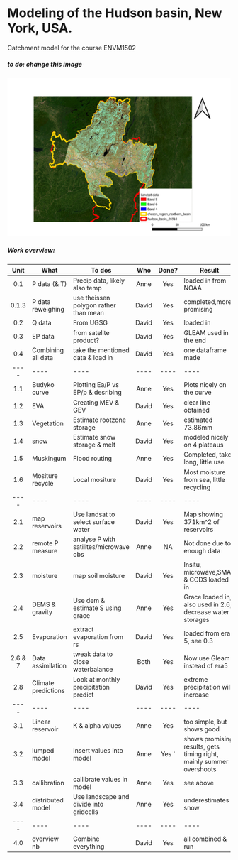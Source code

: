 # Modeling of the Hudson basin, New York, USA.
Catchment model for the course ENVM1502


##### to do: change this image 
![map_satelite_imaging](GIS/map_satelite_imaging.jpeg)

##### Work overview:
| Unit        | What                | To dos                                 | Who   | Done?  |  Result                 |
| :----:      | ----                | ----                                   |:----: | :----: | ----                    |
| 0.1         | P data (& T)        | Precip data, likely also temp          | Anne  | Yes    | loaded in from NOAA     |
| 0.1.3       | P data reweighing   | use theissen polygon rather than mean  | David | Yes    | completed,more promising|  
| 0.2         | Q data              | From UGSG                              | David | Yes    | loaded in               |  
| 0.3         | EP data             | from satelite product?                 | David | Yes    | GLEAM used in the end   | 
| 0.4         | Combining all data  | take the mentioned data & load in      | David | Yes    | one dataframe made      |  
| ----        | ----                | ----                                   | ----  | ----   | ----                      |
| 1.1         | Budyko curve        | Plotting Ea/P vs EP/p &  desribing     | Anne  | Yes    | Plots nicely on the curve|  
| 1.2         | EVA                 | Creating MEV & GEV                     | David | Yes    | clear line obtained      |
| 1.3         | Vegetation          | Estimate rootzone storage              | Anne  | Yes    | estimated 73.86mm       |
| 1.4         | snow                | Estimate snow storage & melt           | David | Yes    | modeled nicely on 4 plateaus |  
| 1.5         | Muskingum           | Flood routing                          | Anne  | Yes    | Completed, takes long, little use   |
| 1.6         | Mositure recycle    | Local mositure                         | David | Yes    | Most moisture from sea, little recycling |
| ----        | ----                | ----                                   | ----  | ----   | ----                    |
| 2.1         | map reservoirs      | Use landsat to select surface water    | David | Yes    | Map showing 371km^2 of reservoirs |
| 2.2         | remote P measure    | analyse P with satilites/microwave obs | Anne  | NA     | Not done due to enough data|
| 2.3         | moisture            | map soil moisture                      | David | Yes    | Insitu, microwave,SMAP & CCDS loaded in|
| 2.4         | DEMS & gravity      | Use dem & estimate S using grace       | Anne  | Yes    | Grace loaded in, also used in 2.6, decrease water storages|
| 2.5         | Evaporation         | extract evaporation from rs            | David | Yes    | loaded from era 5, see 0.3|
| 2.6 & 7     | Data assimilation   | tweak data to close waterbalance       | Both  | Yes    | Now use Gleam instead of era5 |
| 2.8         | Climate predictions | Look at monthly precipitation predict  | David | Yes    | extreme precipitation will increase    |
| ----        | ----                | ----                                   | ----  | ----   | ----                    |
| 3.1         | Linear reservoir    | K & alpha values                       | Anne  | Yes    | too simple, but shows good    |
| 3.2         | lumped model        | Insert values into model               | Anne  | Yes '  | shows promising results, gets timing right, mainly summer overshoots |
| 3.3         | callibration        | callibrate values in model             | Anne  | Yes    | see above                        |
| 3.4         | distributed model   | Use landscape and divide into gridcells| Anne  | Yes    | underestimates snow                        |
| ----        | ----                | ----                                   | ----  | ----   | ----                    |
| 4.0         | overview nb         | Combine everything                     | David | Yes    |  all combined & run                       |
